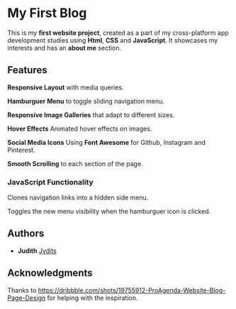 # My First Blog

This is my **first website project**, created as a part of my cross-platform app development studies using **Html**, **CSS** and **JavaScript**. It showcases my interests and has an **about me** section.

## Features

**Responsive Layout** with media queries.

**Hamburguer Menu** to toggle sliding navigation menu.

**Responsive Image Galleries** that adapt to different sizes.

**Hover Effects** Animated hover effects on images.

**Social Media Icons** Using **Font Awesome** for Github, Instagram and Pinterest.

**Smooth Scrolling** to each section of the page.


### JavaScript Functionality

Clones navigation links into a hidden side menu.

Toggles the new menu visibility when the hamburguer icon is clicked.

## Authors

  - **Judith**
    [Jvdits](https://github.com/Jvdits)

## Acknowledgments

Thanks to https://dribbble.com/shots/19755912-ProAgenda-Website-Blog-Page-Design for helping with the inspiration.
